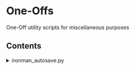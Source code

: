 # One-Offs
One-Off utility scripts for miscellaneous purposes

## Contents
<details>
    <summary>ironman_autosave.py</summary>

A python script to automatically back up Crusador Kings 3 savefiles in order to circumvent ironman-mode restrictions.
It should be saved to and run from the CK3 savefile directory (Windows Default: [dir]:/Users/[User]/Documents/Paradox Interactive/Crusader Kings III/save games) via a console: 
```
cd [dir]:/Users/[User]/Documents/Paradox Interactive/Crusader Kings III/save games
python ironman_autosave.py
```
***It has not been extensively tested and there may be some operational issues.***

Two that I am pretty sure may be a problem are:
* The game overwriting/loading a save whilst it is being backed-up may cause the script to fail or save-file corruption
> To combat this, it is recommended that the autosave interval is set to be reasonably spaced apart, the more often you create a backup the more likely the game might be trying to save at the same time.
* Trying to retain more than 9 backups
> This script is not written to handle more than that due to how the backup filenames are overwritten. This *could* be easily remedied with a little bit of extra code but I didn't need more than 5 (the default) for my purposes so it's left as an exercise for the reader..
</p></details>
